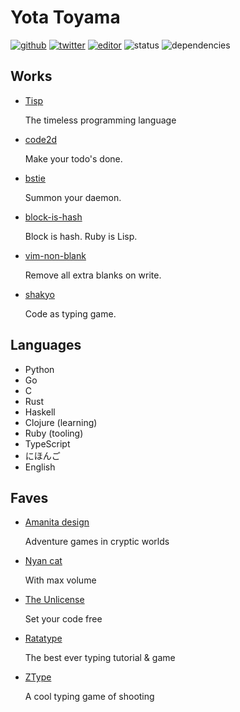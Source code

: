 # Yota Toyama

[![github](https://img.shields.io/badge/github-raviqqe-red.svg?style=flat-square)](https://github.com/raviqqe)
[![twitter](https://img.shields.io/badge/twitter-raviqqe-blue.svg?style=flat-square)](https://github.com/raviqqe)
[![editor](https://img.shields.io/badge/editor-vim-brightgreen.svg?style=flat-square)](https://github.com/neovim/neovim)
![status](https://img.shields.io/badge/status-alive-green.svg?style=flat-square)
![dependencies](https://img.shields.io/badge/dependencies-coffee-lightgrey.svg?style=flat-square)

## Works

- [Tisp](https://github.com/tisp-lang/tisp)

  The timeless programming language

- [code2d](https://code2d.net)

  Make your todo's done.

- [bstie](https://github.com/raviqqe/bstie)

  Summon your daemon.

- [block-is-hash](https://github.com/raviqqe/block-is-hash)

  Block is hash. Ruby is Lisp.

- [vim-non-blank](https://github.com/raviqqe/vim-non-blank)

  Remove all extra blanks on write.

- [shakyo](https://github.com/raviqqe/shakyo)

  Code as typing game.

## Languages

- Python
- Go
- C
- Rust
- Haskell
- Clojure (learning)
- Ruby (tooling)
- TypeScript
- にほんご
- English

## Faves

- [Amanita design](http://amanita-design.net/)

  Adventure games in cryptic worlds

- [Nyan cat](http://www.nyan.cat/)

  With max volume

- [The Unlicense](https://unlicense.org)

  Set your code free

- [Ratatype](http://www.ratatype.com/)

  The best ever typing tutorial & game

- [ZType](http://zty.pe)

  A cool typing game of shooting
